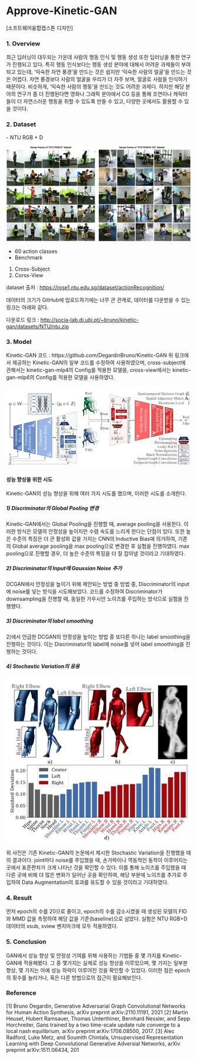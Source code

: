 # Approve-Kinetic-GAN

[소프트웨어융합캡스톤 디자인]

<h3> 1. Overview </h3>
최근 딥러닝이 대두되는 가운데 사람의 행동 인식 및 행동 생성 또한 딥러닝을 통한 연구가 진행되고  있다. 특히 행동 인식보다는 행동 생성 분야에 대해서 어려운 과제들이 부여되고 있는데, ‘익숙한 자연 풍경’을 만드는 것은 쉽지만 ‘익숙한 사람의 얼굴’을 만드는 것은 어렵다. 자연 풍경보다 사람의 얼굴을 우리가 더 자주 보며, 얼굴로 사람을 인식하기 때문이다. 비슷하게, ‘익숙한 사람의 행동’을 만드는 것도 어려운 과제다. 하지만 해당 분야의 연구가 좀 더 진행된다면 영화나 그래픽 분야에서 CG 등을 통해 조연이나 캐릭터들이 더 자연스러운 행동을 취할 수 있도록 만들 수 있고, 다양한 곳에서도 활용할 수 있을 것이다.

<h3> 2. Dataset </h3>
- NTU RGB + D


![actionRecognition120](./images/actionRecognition120.jpg)

- 60 action classes
- Benchmark
1) Cross-Subject
2) Corss-View

dataset 출처 : https://rose1.ntu.edu.sg/dataset/actionRecognition/

데이터의 크기가 GitHub에 업로드하기에는 너무 큰 관계로, 데이터를 다운받을 수 있는 링크는 아래와 같다.

다운로드 링크 : http://socia-lab.di.ubi.pt/~bruno/kinetic-gan/datasets/NTU/ntu.zip



<h3> 3. Model </h3>
Kinetic-GAN 코드 : https://github.com/DegardinBruno/Kinetic-GAN
위 링크에서 제공하는 Kinetic-GAN의 일부 코드를 수정하여 사용하였으며, cross-subject에 관해서는 kinetic-gan-mlp4의 Config를 적용한 모델을, cross-view에서는 kinetic-gan-mlp6의 Config를 적용한 모델을 사용하였다.

![kinetic-gan](./images/kinetic-gan.png)


<h4> 성능 향상을 위한 시도 </h4>
Kinetic-GAN의 성능 향상을 위해 여러 가지 시도를 했으며, 이러한 시도를 소개한다.

<h5> 1) Discriminator의 Global Pooling 변경 </h5>
Kinetic-GAN에서는 Global Pooling을 진행할 때, average pooling을 사용한다. 이러한 방식은 모델의 안정성을 높이지만 수렴 속도를 느리게 한다는 단점이 있다. 또한 높은 수준의 특징은 더 큰 활성화 값을 가지는 CNN의 Inductive Bias에 의거하여, 기존의 Global average pooling을 max pooling으로 변경한 후 실험을 진행하였다. max pooling으로 진행할 경우, 더 높은 수준의 특징을 더 잘 잡아낼 것이라고 기대하였다.

<h5> 2) Discriminator의 Input에 Gaussian Noise 추가 </h5>
DCGAN에서 안정성을 높이기 위해 제안되는 방법 중 방법 중, Discriminator의 input에 noise를 넣는 방식을 시도해보았다. 코드를 수정하여 Discriminator가 downsampling을 진행할 때, 동일한 가우시안 노이즈를 주입하는 방식으로 실험을 진행했다.

<h5> 3) Discriminator의 label smoothing </h5>
2)에서 언급한 DCGAN의 안정성을 높이는 방법 중 또다른 하나는 label smoothing을 진행하는 것이다. 이는 Discriminator의 label에 noise를 넣어 label smoothing을 진행하는 것이다.

<h5> 4) Stochastic Variation의 응용 </h5>

![stochastic](./images/stochastic.png)

위 사진은 기존 Kinetic-GAN의 논문에서 제시한 Stochastic Variation을 진행했을 때의 결과이다. joint마다 noise를 주입했을 때, 손가락이나 역동적인 동작이 이루어지는 곳에서 표준편차가 크게 나타난 것을 확인할 수 있다. 이를 통해 노이즈를 주입했을 때 다른 곳에 비해 더 많은 변화가 일어난 곳을 확인하여, 해당 부분에 노이즈를 추가로 주입하여 Data Augmentation의 효과를 유도할 수 있을 것이라고 기대하였다.


<h3> 4. Result </h3>
먼저 epoch의 수를 20으로 줄이고, epoch의 수를 감소시켰을 때 생성된 모델의 FID와 MMD 값을 측정하여 해당 값을 기준(baseline)으로 삼았다. 실험은 NTU RGB+D 데이터의 xsub, xview 벤치마크에 모두 적용하였다. 

<h3> 5. Conclusion </h3>
GAN에서 성능 향상 및 안정성 기여를 위해 사용하는 기법들 중 몇 가지를 Kinetic-GAN에 적용해봤다. 그 중 몇가지는 실제로 성능 향상을 이루었으며, 몇 가지는 일부분 향상, 몇 가지는 아예 성능 하락이 이루어진 것을 확인할 수 있었다. 이러한 점은 epoch의 횟수를 늘리거나, 혹은 다른 방법으로의 접근이 필요해보인다.


<h3> Reference </h3>
[1] Bruno Degardin, Generative Adversarial Graph Convolutional Networks for Human Action Synthesis, arXiv preprint arXiv:2110.11191, 2021
[2] Martin Heusel, Hubert Ramsauer, Thomas Unterthiner, Bernhard Nessler, and Sepp Horchreiter, Gans trained by a two time-scale update rule converge to a local nash equilibrium, arXiv preprint arXiv:1706.08500, 2017.
[3] Alec Radford, Luke Metz, and Soumith Chintala, Unsupervised Representation Learning with Deep Convolutional Generative Adversial Networks, arXiv preprint arXiv:1511.06434, 201
